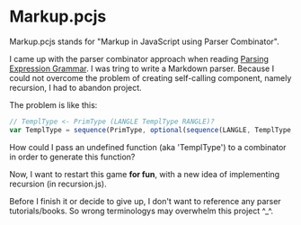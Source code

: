 # Markup.pcjs

Markup.pcjs stands for "Markup in JavaScript using Parser Combinator".

I came up with the parser combinator approach when reading [Parsing Expression Grammar](http://pdos.csail.mit.edu/papers/parsing:popl04.pdf). I was tring to write a Markdown parser. Because I could not overcome the problem of creating self-calling component, namely recursion, I had to abandon project.

The problem is like this:

```JavaScript
// TemplType <- PrimType (LANGLE TemplType RANGLE)?
var TemplType = sequence(PrimType, optional(sequence(LANGLE, TemplType, RANGLE)));
```

How could I pass an undefined function (aka 'TemplType') to a combinator in order to generate this function?

Now, I want to restart this game __for fun__, with a new idea of implementing recursion (in recursion.js).

Before I finish it or decide to give up, I don't want to reference any parser tutorials/books. So wrong terminologys may overwhelm this project ^_^.
